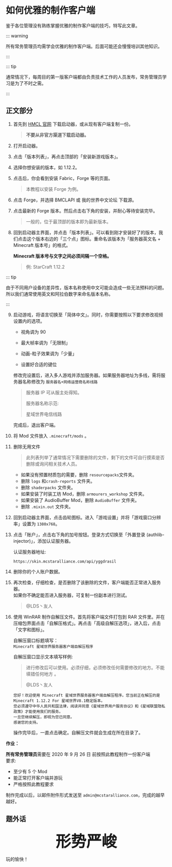 # 如何优雅的制作客户端

鉴于各位管理没有熟练掌握优雅的制作客户端的技巧，特写此文章。

::: warning

所有常务管理员均需学会优雅的制作客户端。后面可能还会慢慢培训其他知识。

:::

::: tip 

通常情况下，每周目的第一版客户端都由负责技术工作的人员发布，常务管理员学习是为了不时之需。

:::

## 正文部分

1. 首先到 [HMCL 官网](https://hmcl.huangyuhui.net/download) 下载启动器，或从现有客户端复制一份。

   > **不要从非官方渠道下载启动器。**

2. 打开启动器。

3. 点击「版本列表」，再点击顶部的「安装新游戏版本」。

4. 选择你想安装的版本，如 1.12.2。

5. 点击后，你会看到安装 Fabric，Forge 等的页面。

   > 本教程以安装 Forge 为例。

6. 点击 Forge，并选择 BMCLAPI 或 我的世界中文论坛 下载源。

7. 点击最新的 Forge 版本。然后点击右下角的安装，并耐心等待安装完毕。

   > 一般的，位于最顶部的版本即为最新版本。

8. 回到启动器主界面，并点击「版本列表」。可以看到刚才安装好了的版本，我们点击这个版本右边的「三个点」图标。重命名该版本为「服务器英文名 + Minecraft 版本号」的格式。

   **Minecraft 版本号与文字之间必须间隔一个空格。**

   > 例: StarCraft 1.12.2

::: tip

由于不同用户设备的差异性，版本名称使用中文可能会造成一些无法预料的问题。所以我们通常使用英文和阿拉伯数字来命名版本名称。

:::

9. 启动游戏，将语言切换至「简体中文」。同时，你需要按照以下要求修改视频设置内的选项。

   - 视角调为 90

   - 最大帧率调为「无限制」

   - 动画-粒子效果调为「少量」

   - 设置好合适的键位

     

   修改完设置后，进入多人游戏并添加服务器。如果服务器地址为多线，需将服务器名称修改为 `服务器名+网络运营商名称线路`

   > 服务器 IP 可从服主处得知。
   >
   > 
   >
   > 服务器名称示范:
   >
   > 星域世界电信线路

   完成后，退出客户端。

10. 将 Mod 文件放入 `.minecraft/mods` 。

11. 删除无用文件

    > 此列表列举了通常情况下需要删除的文件，剩下的文件可自行摸索是否删除或询问相关技术人员。

    - 如果没有预置材质包的需要，删除 `resourcepacks`文件夹。
    - 删除 `logs` 和`crash-reports` 文件夹。
    - 删除 `shaderpacks` 文件夹。
    - 如果安装了时装工坊 Mod，删除 `armourers_workshop` 文件夹。
    - 如果安装了 AudioBuffer Mod，删除 `AudioBuffer` 文件夹。
    - 删除 `.mixin.out` 文件夹。

12. 回到启动器主界面，点击齿轮图标。进入「游戏设置」并将「游戏窗口分辨率」设置为 `1380x768`。

13. 点击「账户」，点击右下角的加号按钮。登录方式切换至「外置登录 (authlib-injector)」，添加认证服务器。

    认证服务器地址:

    ```
    https://skin.mcstaralliance.com/api/yggdrasil
    ```

14. 删除你的个人账户数据。

15. 再次检查，仔细检查，是否删除了该删除的文件，客户端能否正常进入服务器。  
    如果你不确定能否进入服务器，可复制一份副本进行测试。
    
    > @LDS丶友人
    
16. 使用 WinRAR 制作自解压文件。首先将客户端文件打包到 RAR 文件里。并在压缩包界面点击「自解压格式」。再点击「高级自解压选项」，进入后，点击「文字和图标」。

    自解压窗口标题填写：  
    `Minecraft 星域世界服务器客户端自解压程序`

    自解压窗口显示文本填写样例:   

    > 进行修改后可以使用。必须仔细，必须修改任何需要修改的地方。不能填错任何地方 。
    >
    > @LDS丶友人

    ```
    您好！欢迎使用 Minecraft 星域世界服务器客户端自解压程序。您当前正在解压的是Minecraft 1.12.2 For 星域世界V8.1稳定版本。
    您必须遵守中华人民共和国法律，阅读并同意《星域世界用户服务协议》和《星域联盟隐私政策》才能使用我们的服务。
    一旦您继续解压，即视为您已同意。
    感谢您的支持。
    ```

    操作完毕后，一直点击确定。自解压文件就会生成在所在目录了。




**作业：**

**所有常务管理员**需要在 2020 年 9 月 26 日 前按照此教程制作一份客户端  
要求:

- 至少有 5 个 Mod
- 能正常打开客户端并游玩
- 严格按照此教程要求

制作完成以后，以邮件附件形式发送至 `admin@mcstaralliance.com`，完成的越早越好。  

## 题外话

<center><font size=10><b>形势严峻</b></font></center>

玩的愉快！

